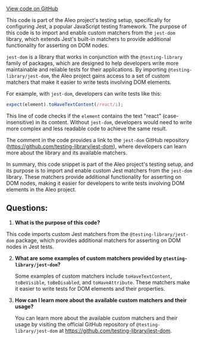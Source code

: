 [View code on GitHub](https://github.com/AleoHQ/aleo/website/src/setupTests.js)

This code is part of the Aleo project's testing setup, specifically for configuring Jest, a popular JavaScript testing framework. The purpose of this code is to import and enable custom matchers from the `jest-dom` library, which extends Jest's built-in matchers to provide additional functionality for asserting on DOM nodes.

`jest-dom` is a library that works in conjunction with the `@testing-library` family of packages, which are designed to help developers write more maintainable and reliable tests for their applications. By importing `@testing-library/jest-dom`, the Aleo project gains access to a set of custom matchers that make it easier to write tests involving DOM elements.

For example, with `jest-dom`, developers can write tests like this:

```javascript
expect(element).toHaveTextContent(/react/i);
```

This line of code checks if the `element` contains the text "react" (case-insensitive) in its content. Without `jest-dom`, developers would need to write more complex and less readable code to achieve the same result.

The comment in the code provides a link to the `jest-dom` GitHub repository (https://github.com/testing-library/jest-dom), where developers can learn more about the library and its available matchers.

In summary, this code snippet is part of the Aleo project's testing setup, and its purpose is to import and enable custom Jest matchers from the `jest-dom` library. These matchers provide additional functionality for asserting on DOM nodes, making it easier for developers to write tests involving DOM elements in the Aleo project.
## Questions: 
 1. **What is the purpose of this code?**

   This code imports custom Jest matchers from the `@testing-library/jest-dom` package, which provides additional matchers for asserting on DOM nodes in Jest tests.

2. **What are some examples of custom matchers provided by `@testing-library/jest-dom`?**

   Some examples of custom matchers include `toHaveTextContent`, `toBeVisible`, `toBeDisabled`, and `toHaveAttribute`. These matchers make it easier to write tests for DOM elements and their properties.

3. **How can I learn more about the available custom matchers and their usage?**

   You can learn more about the available custom matchers and their usage by visiting the official GitHub repository of `@testing-library/jest-dom` at https://github.com/testing-library/jest-dom.